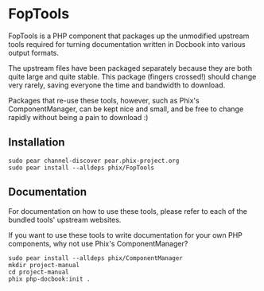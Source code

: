 FopTools
========

FopTools is a PHP component that packages up the unmodified upstream tools required for turning documentation written in Docbook into various output formats.

The upstream files have been packaged separately because they are both quite large and quite stable.  This package (fingers crossed!) should change very rarely, saving everyone the time and bandwidth to download.

Packages that re-use these tools, however, such as Phix's ComponentManager, can be kept nice and small, and be free to change rapidly without being a pain to download :)

Installation
------------

    sudo pear channel-discover pear.phix-project.org
    sudo pear install --alldeps phix/FopTools

Documentation
-------------

For documentation on how to use these tools, please refer to each of the bundled tools' upstream websites.

If you want to use these tools to write documentation for your own PHP components, why not use Phix's ComponentManager?

    sudo pear install --alldeps phix/ComponentManager
    mkdir project-manual
    cd project-manual
    phix php-docbook:init .

